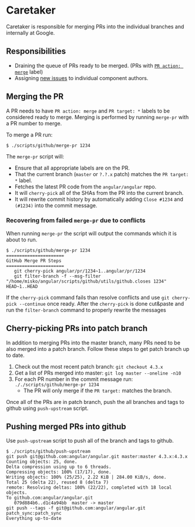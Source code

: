 # Caretaker

Caretaker is responsible for merging PRs into the individual branches and internally at Google.

## Responsibilities

- Draining the queue of PRs ready to be merged. (PRs with [`PR action: merge`](https://github.com/angular/angular/pulls?q=is%3Aopen+is%3Apr+label%3A%22PR+action%3A+merge%22) label)
- Assigning [new issues](https://github.com/angular/angular/issues?q=is%3Aopen+is%3Aissue+no%3Alabel) to individual component authors.

## Merging the PR

A PR needs to have `PR action: merge` and `PR target: *` labels to be considered
ready to merge. Merging is performed by running `merge-pr` with a PR number to merge.

To merge a PR run:

```
$ ./scripts/github/merge-pr 1234
```

The `merge-pr` script will:
- Ensure that all appropriate labels are on the PR.
- That the current branch (`master` or `?.?.x` patch) matches the `PR target: *` label.
- Fetches the latest PR code from the `angular/angular` repo.
- It will `cherry-pick` all of the SHAs from the PR into the current branch.
- It will rewrite commit history by automatically adding `Close #1234` and `(#1234)` into the commit message.


### Recovering from failed `merge-pr` due to conflicts

When running `merge-pr` the script will output the commands which it is about to run.

```
$ ./scripts/github/merge-pr 1234
======================
GitHub Merge PR Steps
======================
   git cherry-pick angular/pr/1234~1..angular/pr/1234
   git filter-branch -f --msg-filter "/home/misko/angular/scripts/github/utils/github.closes 1234" HEAD~1..HEAD
```

If the `cherry-pick` command fails than resolve conflicts and use `git cherry-pick --continue` once ready. After the `cherry-pick` is done cut&paste and run the `filter-branch` command to properly rewrite the messages

## Cherry-picking PRs into patch branch

In addition to merging PRs into the master branch, many PRs need to be also merged into a patch branch.
Follow these steps to get patch branch up to date.

1. Check out the most recent patch branch: `git checkout 4.3.x`
2. Get a list of PRs merged into master: `git log master --oneline -n10`
3. For each PR number in the commit message run: `././scripts/github/merge-pr 1234`
   - The PR will only merge if the `PR target:` matches the branch.

Once all of the PRs are in patch branch, push the all branches and tags to github using `push-upstream` script.


## Pushing merged PRs into github

Use `push-upstream` script to push all of the branch and tags to github.

```
$ ./scripts/github/push-upstream
git push git@github.com:angular/angular.git master:master 4.3.x:4.3.x
Counting objects: 25, done.
Delta compression using up to 6 threads.
Compressing objects: 100% (17/17), done.
Writing objects: 100% (25/25), 2.22 KiB | 284.00 KiB/s, done.
Total 25 (delta 22), reused 8 (delta 7)
remote: Resolving deltas: 100% (22/22), completed with 18 local objects.
To github.com:angular/angular.git
   079d884b6..d1c4a94bb  master -> master
git push --tags -f git@github.com:angular/angular.git patch_sync:patch_sync
Everything up-to-date
```
